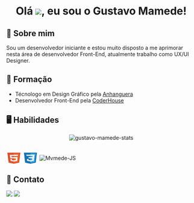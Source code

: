 <h1 align="center"> 
 Olá <img src="https://raw.githubusercontent.com/iampavangandhi/iampavangandhi/master/gifs/Hi.gif" width="30px">,  eu sou o Gustavo Mamede! 

</h1>

## 📖 Sobre mim
Sou um desenvolvedor iniciante e estou muito disposto a me aprimorar nesta área de desenvolvedor Front-End, atualmente trabalho como UX/UI Designer.

## 📖 Formação
- Técnologo em Design Gráfico pela [Anhanguera](https://www.anhanguera.com)
- Desenvolvedor Front-End pela [CoderHouse](https://www.coderhouse.com)


## 🖥 Habilidades

<p align="center"> 
<img src=https://github-readme-stats.vercel.app/api?username=mvmede&theme=gotham&show_icons=true&hide_border=true&count_private=false" alt="gustavo-mamede-stats"/> 
</p>

<div style="display: inline_block"><br>
  <img align="center" alt="Mvmede-HTML" height="30" width="40" src="https://raw.githubusercontent.com/devicons/devicon/6910f0503efdd315c8f9b858234310c06e04d9c0/icons/html5/html5-original.svg">
  <img align="center" alt="Mvmede-CSS" height="30" width="40" src="https://raw.githubusercontent.com/devicons/devicon/6910f0503efdd315c8f9b858234310c06e04d9c0/icons/css3/css3-original.svg">
  <img align="center" alt="Mvmede-JS" height="30" width="40" src="https://cdn.jsdelivr.net/gh/devicons/devicon@latest/icons/javascript/javascript-plain.svg">     
</div>

## 📱 Contato

<div>
  <a href="mailto:gustavomamede99@gmail.com"><img src="https://img.shields.io/badge/-Gmail-c14438?style=for-the-badge&logo=gmail&logoColor=white" target="_blank"></a>
  <a href="https://www.linkedin.com/in/gustavo-mamede-3a371818b/" target="_blank"><img src="https://img.shields.io/badge/-LinkedIn-%230077B5?style=for-the-badge&logo=linkedin&logoColor=white" target="_blank"></a> 
</div>
